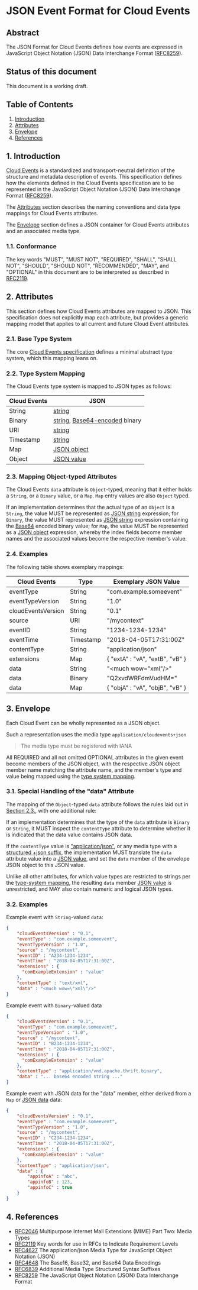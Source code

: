 # JSON Event Format for Cloud Events

## Abstract

The JSON Format for Cloud Events defines how events are expressed in
JavaScript Object Notation (JSON) Data Interchange Format ([RFC8259][RFC8259]).

## Status of this document

This document is a working draft.

## Table of Contents

1. [Introduction](#1-introduction)
2. [Attributes](#2-attributes)
3. [Envelope](#3-envelope)
4. [References](#4-references)

## 1. Introduction

[Cloud Events][CE] is a standardized and transport-neutral definition of the
structure and metadata description of events. This specification defines how
the elements defined in the Cloud Events specification are to be represented in
the JavaScript Object Notation (JSON) Data Interchange Format
([RFC8259][RFC8259]).

The [Attributes](#2-attributes) section describes the naming conventions and
data type mappings for Cloud Events attributes.

The [Envelope](#3-envelope) section defines a JSON container for Cloud Events
attributes and an associated media type.

### 1.1. Conformance

The key words "MUST", "MUST NOT", "REQUIRED", "SHALL", "SHALL NOT", "SHOULD",
"SHOULD NOT", "RECOMMENDED", "MAY", and "OPTIONAL" in this document are to be
interpreted as described in [RFC2119][RFC2119].

## 2. Attributes

This section defines how Cloud Events attributes are mapped to JSON. This
specification does not explicitly map each attribute, but provides a generic
mapping model that applies to all current and future Cloud Event attributes.

### 2.1. Base Type System

The core [Cloud Events specification][CE] defines a minimal abstract type
system, which this mapping leans on.

### 2.2. Type System Mapping

The Cloud Events type system is mapped to JSON types as follows:

| Cloud Events | JSON
|--------------|-------------------------------------------------------------
| String       | [string][JSON-String]
| Binary       | [string][JSON-String], [Base64-encoded][base64] binary
| URI          | [string][JSON-String]
| Timestamp    | [string][JSON-String]
| Map          | [JSON object][JSON-Object]
| Object       | [JSON value][JSON-Value]

### 2.3. Mapping Object-typed Attributes

The Cloud Events `data` attribute is `Object`-typed, meaning that it either
holds a `String`, or a `Binary` value, or a `Map`. `Map` entry values are
also `Object` typed.

If an implementation determines that the actual type of an `Object` is a
`String`, the value MUST be represented as [JSON string][JSON-String]
expression; for `Binary`, the value MUST represented as [JSON
string][JSON-String] expression containing the [Base64][base64] encoded binary
value; for `Map`, the value MUST be represented as a [JSON object][JSON-Object]
expression, whereby the index fields become member names and the associated
values become the respective member's value.

### 2.4. Examples

The following table shows exemplary mappings:

| Cloud Events       | Type     | Exemplary JSON Value
|--------------------|----------|-------------------------------
| eventType          | String   | "com.example.someevent"
| eventTypeVersion   | String   | "1.0"
| cloudEventsVersion | String   | "0.1"
| source             | URI      | "/mycontext"
| eventID            | String   | "1234-1234-1234"
| eventTime          | Timestamp| "2018-04-05T17:31:00Z"
| contentType        | String   | "application/json"
| extensions         | Map      | { "extA" : "vA", "extB", "vB" }
| data               | String   | "<much wow=\"xml\"/>"
| data               | Binary   | "Q2xvdWRFdmVudHM="
| data               | Map      | { "objA" : "vA", "objB", "vB" }

## 3. Envelope

Each Cloud Event can be wholly represented as a JSON object.

Such a representation uses the media type `application/cloudevents+json`

> The media type must be registered with IANA

All REQUIRED and all not omitted OPTIONAL attributes in the given event
become members of the JSON object, with the respective JSON object member
name matching the attribute name, and the member's type and value being
mapped using the [type system mapping](#22-type-system-mapping).

### 3.1. Special Handling of the "data" Attribute

The mapping of the `Object`-typed `data` attribute follows the rules laid out
in [Section 2.3.](#23-mapping-object-typed-attributes), with one additional
rule:

If an implementation determines that the type of the `data` attribute is
`Binary` or `String`, it MUST inspect the `contentType` attribute to determine
whether it is indicated that the data value contains JSON data.

If the `contentType` value is ["application/json"][RFC4627], or any media type
with a [structured +json suffix][RFC6839], the implementation MUST translate
the `data` attribute value into a [JSON value][JSON-Value], and set the `data`
member of the envelope JSON object to this JSON value.

Unlike all other attributes, for which value types are restricted to strings
per the [type-system mapping](#22-type-system-mapping), the resulting `data`
member [JSON value][JSON-Value] is unrestricted, and MAY also contain numeric
and logical JSON types.

### 3.2. Examples

Example event with `String`-valued `data`:

``` JSON
{
    "cloudEventsVersion" : "0.1",
    "eventType" : "com.example.someevent",
    "eventTypeVersion" : "1.0",
    "source" : "/mycontext",
    "eventID" : "A234-1234-1234",
    "eventTime" : "2018-04-05T17:31:00Z",
    "extensions" : {
      "comExampleExtension" : "value"
    },
    "contentType" : "text/xml",
    "data" : "<much wow=\"xml\"/>"
}
```

Example event with `Binary`-valued data

``` JSON
{
    "cloudEventsVersion" : "0.1",
    "eventType" : "com.example.someevent",
    "eventTypeVersion" : "1.0",
    "source" : "/mycontext",
    "eventID" : "B234-1234-1234",
    "eventTime" : "2018-04-05T17:31:00Z",
    "extensions" : {
      "comExampleExtension" : "value"
    },
    "contentType" : "application/vnd.apache.thrift.binary",
    "data" : "... base64 encoded string ..."
}
```

Example event with JSON data for the "data" member, either derived from
a `Map` or [JSON data](#31-special-handling-of-the-data-attribute) data:

``` JSON
{
    "cloudEventsVersion" : "0.1",
    "eventType" : "com.example.someevent",
    "eventTypeVersion" : "1.0",
    "source" : "/mycontext",
    "eventID" : "C234-1234-1234",
    "eventTime" : "2018-04-05T17:31:00Z",
    "extensions" : {
      "comExampleExtension" : "value"
    },
    "contentType" : "application/json",
    "data" : {
        "appinfoA" : "abc",
        "appinfoB" : 123,
        "appinfoC" : true
    }
}
```

## 4. References

* [RFC2046][RFC2046] Multipurpose Internet Mail Extensions (MIME) Part Two:
  Media Types
* [RFC2119][RFC2119] Key words for use in RFCs to Indicate Requirement Levels
* [RFC4627][RFC4627] The application/json Media Type for JavaScript Object
  Notation (JSON)
* [RFC4648][RFC4648] The Base16, Base32, and Base64 Data Encodings
* [RFC6839][RFC6839] Additional Media Type Structured Syntax Suffixes
* [RFC8259][RFC8259] The JavaScript Object Notation (JSON) Data Interchange Format

[CE]: ./spec.md
[JSON-format]: ./json-format.md
[Content-Type]: https://tools.ietf.org/html/rfc7231#section-3.1.1.5
[JSON-Value]: https://tools.ietf.org/html/rfc7159#section-3
[JSON-String]: https://tools.ietf.org/html/rfc7159#section-7
[JSON-Object]: https://tools.ietf.org/html/rfc7159#section-4 
[base64]: https://tools.ietf.org/html/rfc4648#section-4
[RFC2046]: https://tools.ietf.org/html/rfc2046
[RFC2119]: https://tools.ietf.org/html/rfc2119
[RFC4627]: https://tools.ietf.org/html/rfc4627
[RFC4648]: https://tools.ietf.org/html/rfc4648
[RFC6839]: https://tools.ietf.org/html/rfc6839#section-3.1
[RFC8259]: https://tools.ietf.org/html/rfc8259